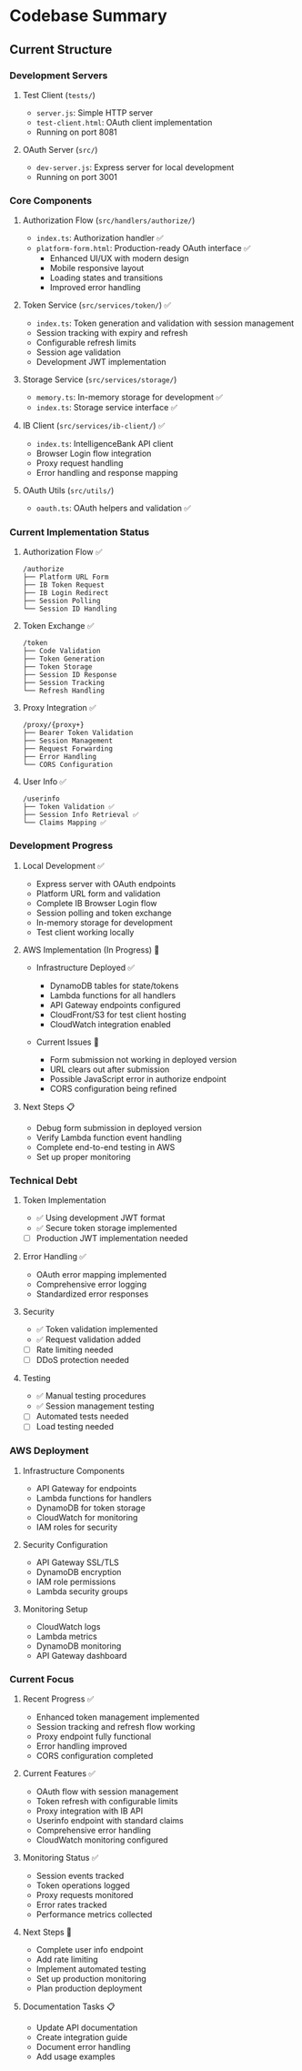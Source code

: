 # Codebase Summary

## Current Structure

### Development Servers
1. Test Client (`tests/`)
   - `server.js`: Simple HTTP server
   - `test-client.html`: OAuth client implementation
   - Running on port 8081

2. OAuth Server (`src/`)
   - `dev-server.js`: Express server for local development
   - Running on port 3001

### Core Components

1. Authorization Flow (`src/handlers/authorize/`)
   - `index.ts`: Authorization handler ✅
   - `platform-form.html`: Production-ready OAuth interface ✅
     * Enhanced UI/UX with modern design
     * Mobile responsive layout
     * Loading states and transitions
     * Improved error handling

2. Token Service (`src/services/token/`) ✅
   - `index.ts`: Token generation and validation with session management
   - Session tracking with expiry and refresh
   - Configurable refresh limits
   - Session age validation
   - Development JWT implementation

3. Storage Service (`src/services/storage/`)
   - `memory.ts`: In-memory storage for development ✅
   - `index.ts`: Storage service interface ✅

4. IB Client (`src/services/ib-client/`) ✅
   - `index.ts`: IntelligenceBank API client
   - Browser Login flow integration
   - Proxy request handling
   - Error handling and response mapping

5. OAuth Utils (`src/utils/`)
   - `oauth.ts`: OAuth helpers and validation ✅

### Current Implementation Status

1. Authorization Flow ✅
   ```
   /authorize
   ├── Platform URL Form
   ├── IB Token Request
   ├── IB Login Redirect
   ├── Session Polling
   └── Session ID Handling
   ```

2. Token Exchange ✅
   ```
   /token
   ├── Code Validation
   ├── Token Generation
   ├── Token Storage
   ├── Session ID Response
   ├── Session Tracking
   └── Refresh Handling
   ```

3. Proxy Integration ✅
   ```
   /proxy/{proxy+}
   ├── Bearer Token Validation
   ├── Session Management
   ├── Request Forwarding
   ├── Error Handling
   └── CORS Configuration
   ```

4. User Info ✅
    ```
    /userinfo
    ├── Token Validation ✅
    ├── Session Info Retrieval ✅
    └── Claims Mapping ✅
    ```

### Development Progress

1. Local Development ✅
    - Express server with OAuth endpoints
    - Platform URL form and validation
    - Complete IB Browser Login flow
    - Session polling and token exchange
    - In-memory storage for development
    - Test client working locally

2. AWS Implementation (In Progress) 🔄
    - Infrastructure Deployed ✅
      * DynamoDB tables for state/tokens
      * Lambda functions for all handlers
      * API Gateway endpoints configured
      * CloudFront/S3 for test client hosting
      * CloudWatch integration enabled
    
    - Current Issues 🚫
      * Form submission not working in deployed version
      * URL clears out after submission
      * Possible JavaScript error in authorize endpoint
      * CORS configuration being refined

3. Next Steps 📋
    - Debug form submission in deployed version
    - Verify Lambda function event handling
    - Complete end-to-end testing in AWS
    - Set up proper monitoring

### Technical Debt

1. Token Implementation
   - ✅ Using development JWT format
   - ✅ Secure token storage implemented
   - [ ] Production JWT implementation needed

2. Error Handling ✅
   - OAuth error mapping implemented
   - Comprehensive error logging
   - Standardized error responses

3. Security
   - ✅ Token validation implemented
   - ✅ Request validation added
   - [ ] Rate limiting needed
   - [ ] DDoS protection needed

4. Testing
   - ✅ Manual testing procedures
   - ✅ Session management testing
   - [ ] Automated tests needed
   - [ ] Load testing needed

### AWS Deployment

1. Infrastructure Components
    - API Gateway for endpoints
    - Lambda functions for handlers
    - DynamoDB for token storage
    - CloudWatch for monitoring
    - IAM roles for security

2. Security Configuration
    - API Gateway SSL/TLS
    - DynamoDB encryption
    - IAM role permissions
    - Lambda security groups

3. Monitoring Setup
    - CloudWatch logs
    - Lambda metrics
    - DynamoDB monitoring
    - API Gateway dashboard

### Current Focus

1. Recent Progress ✅
    - Enhanced token management implemented
    - Session tracking and refresh flow working
    - Proxy endpoint fully functional
    - Error handling improved
    - CORS configuration completed

2. Current Features ✅
    - OAuth flow with session management
    - Token refresh with configurable limits
    - Proxy integration with IB API
    - Userinfo endpoint with standard claims
    - Comprehensive error handling
    - CloudWatch monitoring configured

3. Monitoring Status ✅
    - Session events tracked
    - Token operations logged
    - Proxy requests monitored
    - Error rates tracked
    - Performance metrics collected

4. Next Steps 🔄
    - Complete user info endpoint
    - Add rate limiting
    - Implement automated testing
    - Set up production monitoring
    - Plan production deployment

5. Documentation Tasks 📋
    - Update API documentation
    - Create integration guide
    - Document error handling
    - Add usage examples